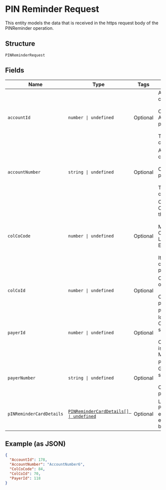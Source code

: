 
# PIN Reminder Request

This entity models the data that is received in the https request body of the PINReminder operation.

## Structure

`PINReminderRequest`

## Fields

| Name | Type | Tags | Description |
|  --- | --- | --- | --- |
| `accountId` | `number \| undefined` | Optional | Account Id of the customer.<br /><br>Optional if AccountNumber is passed, else Mandatory.<br /><br>This input is a search criterion, if given. |
| `accountNumber` | `string \| undefined` | Optional | Account Number of the customer.<br /><br>Optional if AccountId is passed, else Mandatory.<br /><br>This input is a search criterion, if given. |
| `colCoCode` | `number \| undefined` | Optional | Collecting Company Code (Shell Code) of the selected payer. <br /><br>Mandatory for serviced OUs such as Romania, Latvia, Lithuania, Estonia, Ukraine etc. <br /><br>It is optional for other countries if ColCoID is provided. |
| `colCoId` | `number \| undefined` | Optional | Collecting Company Id of the selected payer<br /><br>Optional if ColCoCode is passed else Mandatory. |
| `payerId` | `number \| undefined` | Optional | Payer Id (i.e. Customer Id of the Payment Customer of the selected payer.<br /><br>Optional if PayerNumber is passed else Mandatory |
| `payerNumber` | `string \| undefined` | Optional | Payer Number (Ex: GB000000123) of the selected payer.<br /><br>Optional if PayerId is passed else Mandatory |
| `pINReminderCardDetails` | [`PINReminderCardDetails[] \| undefined`](../../doc/models/pin-reminder-card-details.md) | Optional | List of PINReminderCardDetails entity. The fields of this entity are described below. |

## Example (as JSON)

```json
{
  "AccountId": 178,
  "AccountNumber": "AccountNumber6",
  "ColCoCode": 84,
  "ColCoId": 70,
  "PayerId": 118
}
```

